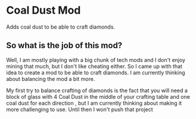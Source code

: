 # Coal Dust Mod

Adds coal dust to be able to craft diamonds.

## So what is the job of this mod?

Well, I am mostly playing with a big chunk of tech mods and I don't enjoy mining that much, but I don't like cheating either.  So I came up with that idea to create a mod to be able to craft diamonds. I am currently thinking about balancing the mod a bit more.

My first try to balance crafting of diamonds is the fact that you will need a block of glass with 4 Coal Dust in the middle of your crafting table and one coal dust for each direction , but I am currently thinking about making it more challenging to use. Until then I won't push that project